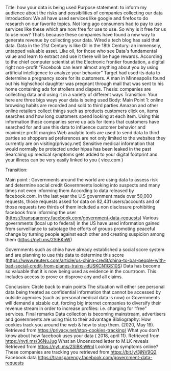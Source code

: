 Title: how your data is being used 
Purpose statement: to inform my audience about the risks and possibilities of companies collecting our data 
Introduction: 
We all have used services like google and firefox to do research on our favorite topics. Not long ago consumers had to pay to use services like these which are now free for use to use. So why is it free for us to use now? That’s because these companies have found a new way to generate revenue by collecting your data.  Wired a tech blog has said that data. Data in the 21st Century is like Oil in the 18th Century: an immensely, untapped valuable asset. Like oil, for those who see Data's fundamental value and learn to extract and use it there will be huge rewards.
According to the chief computer scientist at the Electronic frontier foundation, a digital right non-profit “Facebook can learn almost anything about you by using artificial intelligence to analyze your behavior”
 Target had used its data to determine a pregnancy score for its customers. A man in Minneapolis found out his highschool daughter was pregnant through mail that was sent to his home containing ads for strollers and diapers. 
Thesis: companies are collecting data and using it in a variety of different ways 
Transition: Your here are three bigs ways your data is being used 
Body: 
Main Point 1: online browsing habits are recorded and sold to third parties 
 Amazon and other online retailers collect things such as products customers click on, items searches and how long customers spend looking at each item.
Using this information these companies serve up ads for items that customers have searched for and use this data to influence customer behavior and maximize profit margins 
Web analytic tools are used to send data to third parties so shoppers ad preferences are not only limited to the websites they currently are on visiting(privacy.net) 
Sensitive medical information that would normally be protected under hipaa has been leaked in the past 
Searching up medical symptoms gets added to your digital footprint and your illness can be very easily linked to you ( vice.com )


Transition: 

Main point : Governments around the world are using data to assess risk and determine social credit 
Governments looking into suspects and many times not even informing them 
According to data released by facebook.com. In the last year the U.S government made over 50,000 requests, those requests asked for data on 82,431 users/accounts and of those requests two thirds of them included a non disclosure prohibiting facebook from informing the user (https://transparency.facebook.com/government-data-requests)
Various governments (local up to federal) in the US have used information gained from surveillance to sabotage the efforts of groups promoting peaceful change by turning people against each other and creating suspicion among them (https://nyti.ms/2SIBKnW)


Governments such as china have already established a social score system and  are planning to use this data to determine this score (https://www.reuters.com/article/us-china-credit/china-to-bar-people-with-bad-social-credit-from-planes-trains-idUSKCN1GS10S)
Data has become so valuable that it is now being used as evidence in the courtroom. This includes access to prove or disprove any and all claims.


Conclusion: 
Circle back to main points 
The situation will either see personal data being treated as confidential information that cannot be accessed by outside agencies (such as personal medical data is now) or Governments will demand a sizable cut, forcing big internet companies to diversify their revenue stream in order to increase profiles: i.e. charging for “free” services.
Final remarks 
Data collection is becoming mainstream, advertisers and governments are using this to their advantage 
Bibliography: 
How cookies track you around the web & how to stop them. (2020, May 19). Retrieved from https://privacy.net/stop-cookies-tracking/
What you don’t know about how facebook uses your data ( 2018, april 11). Retrieved from 
https://nyti.ms/36NuJug
What an Uncensored letter to M.LK reveals Retrieved from https://nyti.ms/2SIBKnWml
Looking up symptoms online? These companies are tracking you retrieved from https://bit.ly/3jNV9Q2
Facebook data https://transparency.facebook.com/government-data-requests





	  
